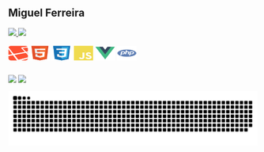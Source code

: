 ## Miguel Ferreira

<div >
    <a href="https://github.com/Goldenroot">
    <img height="180em" src="https://github-readme-stats.vercel.app/api?username=Goldenroot&show_icons=true&theme=ayu-mirage&include_all_commits=true&count_private=true"/>
    <img height="180em"  src="https://github-readme-stats.vercel.app/api/top-langs/?username=Goldenroot&layout=compact&langs_count=7&theme=ayu-mirage"/>
    </a>
</div>

  <div style="display: inline_block"><br>
    <img align="center" alt="GoldeN-Laravel" height="30" width="40" src="https://raw.githubusercontent.com/devicons/devicon/master/icons/laravel/laravel-plain.svg">
    <img align="center" alt="GoldeN-HTML" height="30" width="40" src="https://raw.githubusercontent.com/devicons/devicon/master/icons/html5/html5-original.svg">
    <img align="center" alt="GoldeN-CSS" height="30" width="40" src="https://raw.githubusercontent.com/devicons/devicon/master/icons/css3/css3-original.svg">
    <img align="center" alt="GoldeN-Js" height="30" width="40" src="https://raw.githubusercontent.com/devicons/devicon/master/icons/javascript/javascript-plain.svg">
    <img align="center" alt="GoldeN-Vuejs" height="30" width="40" src="https://raw.githubusercontent.com/devicons/devicon/master/icons/vuejs/vuejs-original.svg">
    <img align="center" alt="GoldeN-Vuejs" height="30" width="40" src="https://raw.githubusercontent.com/devicons/devicon/master/icons/php/php-plain.svg">
  </div>

  ##
 
<div> 
   <a href="" target="_blank"><img src="https://img.shields.io/badge/Discord-7289DA?style=for-the-badge&logo=discord&logoColor=white" target="_blank"></a> 
  <a href="https://www.linkedin.com/in/miguel2k1" target="_blank"><img src="https://img.shields.io/badge/-LinkedIn-%230077B5?style=for-the-badge&logo=linkedin&logoColor=white" target="_blank"></a> 


  ![Snake animation](https://github.com/Goldenroot/Goldenroot/blob/output/github-contribution-grid-snake.svg)

</div>
